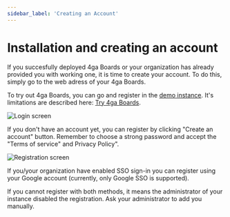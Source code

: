 ```yaml
---
sidebar_label: 'Creating an Account'
---
```


# Installation and creating an account

If you succesfully deployed 4ga Boards or your organization has already provided you with working one, it is time to create your account. To do this, simply go to the web adress of your 4ga Boards.

To try out 4ga Boards, you can go and register in the [demo instance](https://demo.4gaboards.com/). It's limitations are described here: [Try 4ga Boards](https://4gaboards.com/try).

![Login screen](/img/login_en.png)

If you don't have an account yet, you can register by clicking "Create an account" button. Remember to choose a strong password and accept the "Terms of service" and Privacy Policy".

![Registration screen](/img/register_en.png) 

If you/your organization have enabled SSO sign-in you can register using your Google account (currently, only Google SSO is supported).

If you cannot register with both methods, it means the administrator of your instance disabled the registration. Ask your administrator to add you manually.
